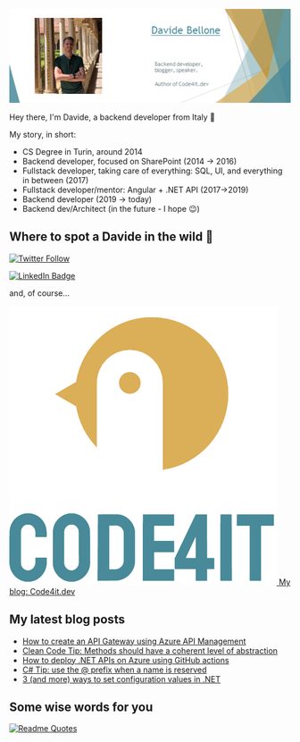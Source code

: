 ![Profile banner](./DavideBellone.png)

Hey there, I'm Davide, a backend developer from Italy 🤏 

My story, in short:

* CS Degree in Turin, around 2014
* Backend developer, focused on SharePoint (2014 -> 2016)
* Fullstack developer, taking care of everything: SQL, UI, and everything in between (2017)
* Fullstack developer/mentor: Angular + .NET API (2017->2019)
* Backend developer (2019 -> today)
* Backend dev/Architect (in the future - I hope 😉)

## Where to spot a Davide in the wild 🦏

[![Twitter Follow](https://img.shields.io/twitter/follow/BelloneDavide?label=Let%27s%20get%20in%20touch%20on%20Twitter&style=social)](https://twitter.com/BelloneDavide)

[![LinkedIn Badge](https://img.shields.io/badge/LinkedIn-Profile-informational?style=social&logo=linkedin)](https://www.linkedin.com/in/bellonedavide/)

and, of course...

[![Personal blog](./logo_small.png) My blog: Code4it.dev](https://www.code4it.dev/)


## My latest blog posts

<!-- BLOG-POST-LIST:START -->
- [How to create an API Gateway using Azure API Management](https://www.code4it.dev/blog/intro-azure-api-management)
- [Clean Code Tip: Methods should have a coherent level of abstraction](https://www.code4it.dev/cleancodetips/coherent-levels-of-abstraction)
- [How to deploy .NET APIs on Azure using GitHub actions](https://www.code4it.dev/blog/deploy-api-on-azure-with-github-action)
- [C# Tip: use the @ prefix when a name is reserved](https://www.code4it.dev/csharptips/use-at-symbol-prefix)
- [3 &lpar;and more&rpar; ways to set configuration values in .NET](https://www.code4it.dev/blog/how-to-set-configurations-values-dotnet)
<!-- BLOG-POST-LIST:END -->



## Some wise words for you

[![Readme Quotes](https://quotes-github-readme.vercel.app/api?type=horizontal&theme=light)](https://github.com/piyushsuthar/github-readme-quotes)
